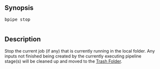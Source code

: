 ## Synopsis ##
<pre>
bpipe stop<br>
</pre>

## Description ##
Stop the current job (if any) that is currently running in the local folder.  Any inputs not finished being created by the currently executing pipeline stage(s) will be cleaned up and moved to the [Trash Folder](Trash.md).